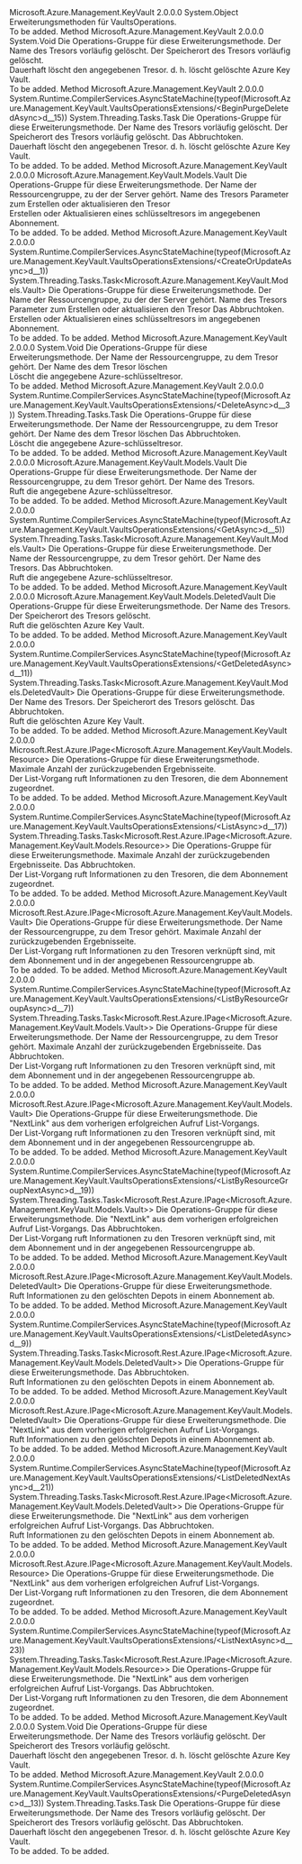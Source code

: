 <Type Name="VaultsOperationsExtensions" FullName="Microsoft.Azure.Management.KeyVault.VaultsOperationsExtensions">
  <TypeSignature Language="C#" Value="public static class VaultsOperationsExtensions" />
  <TypeSignature Language="ILAsm" Value=".class public auto ansi abstract sealed beforefieldinit VaultsOperationsExtensions extends System.Object" />
  <TypeSignature Language="DocId" Value="T:Microsoft.Azure.Management.KeyVault.VaultsOperationsExtensions" />
  <TypeSignature Language="VB.NET" Value="Public Module VaultsOperationsExtensions" />
  <TypeSignature Language="F#" Value="type VaultsOperationsExtensions = class" />
  <AssemblyInfo>
    <AssemblyName>Microsoft.Azure.Management.KeyVault</AssemblyName>
    <AssemblyVersion>2.0.0.0</AssemblyVersion>
  </AssemblyInfo>
  <Base>
    <BaseTypeName>System.Object</BaseTypeName>
  </Base>
  <Interfaces />
  <Docs>
    <summary>
            Erweiterungsmethoden für VaultsOperations.
            </summary>
    <remarks>To be added.</remarks>
  </Docs>
  <Members>
    <Member MemberName="BeginPurgeDeleted">
      <MemberSignature Language="C#" Value="public static void BeginPurgeDeleted (this Microsoft.Azure.Management.KeyVault.IVaultsOperations operations, string vaultName, string location);" />
      <MemberSignature Language="ILAsm" Value=".method public static hidebysig void BeginPurgeDeleted(class Microsoft.Azure.Management.KeyVault.IVaultsOperations operations, string vaultName, string location) cil managed" />
      <MemberSignature Language="DocId" Value="M:Microsoft.Azure.Management.KeyVault.VaultsOperationsExtensions.BeginPurgeDeleted(Microsoft.Azure.Management.KeyVault.IVaultsOperations,System.String,System.String)" />
      <MemberSignature Language="VB.NET" Value="&lt;Extension()&gt;&#xA;Public Sub BeginPurgeDeleted (operations As IVaultsOperations, vaultName As String, location As String)" />
      <MemberSignature Language="F#" Value="static member BeginPurgeDeleted : Microsoft.Azure.Management.KeyVault.IVaultsOperations * string * string -&gt; unit" Usage="Microsoft.Azure.Management.KeyVault.VaultsOperationsExtensions.BeginPurgeDeleted (operations, vaultName, location)" />
      <MemberType>Method</MemberType>
      <AssemblyInfo>
        <AssemblyName>Microsoft.Azure.Management.KeyVault</AssemblyName>
        <AssemblyVersion>2.0.0.0</AssemblyVersion>
      </AssemblyInfo>
      <ReturnValue>
        <ReturnType>System.Void</ReturnType>
      </ReturnValue>
      <Parameters>
        <Parameter Name="operations" Type="Microsoft.Azure.Management.KeyVault.IVaultsOperations" RefType="this" />
        <Parameter Name="vaultName" Type="System.String" />
        <Parameter Name="location" Type="System.String" />
      </Parameters>
      <Docs>
        <param name="operations">
            Die Operations-Gruppe für diese Erweiterungsmethode.
            </param>
        <param name="vaultName">
            Der Name des Tresors vorläufig gelöscht.
            </param>
        <param name="location">
            Der Speicherort des Tresors vorläufig gelöscht.
            </param>
        <summary>
            Dauerhaft löscht den angegebenen Tresor. d. h. löscht gelöschte Azure Key Vault.
            </summary>
        <remarks>To be added.</remarks>
      </Docs>
    </Member>
    <Member MemberName="BeginPurgeDeletedAsync">
      <MemberSignature Language="C#" Value="public static System.Threading.Tasks.Task BeginPurgeDeletedAsync (this Microsoft.Azure.Management.KeyVault.IVaultsOperations operations, string vaultName, string location, System.Threading.CancellationToken cancellationToken = null);" />
      <MemberSignature Language="ILAsm" Value=".method public static hidebysig class System.Threading.Tasks.Task BeginPurgeDeletedAsync(class Microsoft.Azure.Management.KeyVault.IVaultsOperations operations, string vaultName, string location, valuetype System.Threading.CancellationToken cancellationToken) cil managed" />
      <MemberSignature Language="DocId" Value="M:Microsoft.Azure.Management.KeyVault.VaultsOperationsExtensions.BeginPurgeDeletedAsync(Microsoft.Azure.Management.KeyVault.IVaultsOperations,System.String,System.String,System.Threading.CancellationToken)" />
      <MemberSignature Language="F#" Value="static member BeginPurgeDeletedAsync : Microsoft.Azure.Management.KeyVault.IVaultsOperations * string * string * System.Threading.CancellationToken -&gt; System.Threading.Tasks.Task" Usage="Microsoft.Azure.Management.KeyVault.VaultsOperationsExtensions.BeginPurgeDeletedAsync (operations, vaultName, location, cancellationToken)" />
      <MemberType>Method</MemberType>
      <AssemblyInfo>
        <AssemblyName>Microsoft.Azure.Management.KeyVault</AssemblyName>
        <AssemblyVersion>2.0.0.0</AssemblyVersion>
      </AssemblyInfo>
      <Attributes>
        <Attribute>
          <AttributeName>System.Runtime.CompilerServices.AsyncStateMachine(typeof(Microsoft.Azure.Management.KeyVault.VaultsOperationsExtensions/&lt;BeginPurgeDeletedAsync&gt;d__15))</AttributeName>
        </Attribute>
      </Attributes>
      <ReturnValue>
        <ReturnType>System.Threading.Tasks.Task</ReturnType>
      </ReturnValue>
      <Parameters>
        <Parameter Name="operations" Type="Microsoft.Azure.Management.KeyVault.IVaultsOperations" RefType="this" />
        <Parameter Name="vaultName" Type="System.String" />
        <Parameter Name="location" Type="System.String" />
        <Parameter Name="cancellationToken" Type="System.Threading.CancellationToken" />
      </Parameters>
      <Docs>
        <param name="operations">
            Die Operations-Gruppe für diese Erweiterungsmethode.
            </param>
        <param name="vaultName">
            Der Name des Tresors vorläufig gelöscht.
            </param>
        <param name="location">
            Der Speicherort des Tresors vorläufig gelöscht.
            </param>
        <param name="cancellationToken">
            Das Abbruchtoken.
            </param>
        <summary>
            Dauerhaft löscht den angegebenen Tresor. d. h. löscht gelöschte Azure Key Vault.
            </summary>
        <returns>To be added.</returns>
        <remarks>To be added.</remarks>
      </Docs>
    </Member>
    <Member MemberName="CreateOrUpdate">
      <MemberSignature Language="C#" Value="public static Microsoft.Azure.Management.KeyVault.Models.Vault CreateOrUpdate (this Microsoft.Azure.Management.KeyVault.IVaultsOperations operations, string resourceGroupName, string vaultName, Microsoft.Azure.Management.KeyVault.Models.VaultCreateOrUpdateParameters parameters);" />
      <MemberSignature Language="ILAsm" Value=".method public static hidebysig class Microsoft.Azure.Management.KeyVault.Models.Vault CreateOrUpdate(class Microsoft.Azure.Management.KeyVault.IVaultsOperations operations, string resourceGroupName, string vaultName, class Microsoft.Azure.Management.KeyVault.Models.VaultCreateOrUpdateParameters parameters) cil managed" />
      <MemberSignature Language="DocId" Value="M:Microsoft.Azure.Management.KeyVault.VaultsOperationsExtensions.CreateOrUpdate(Microsoft.Azure.Management.KeyVault.IVaultsOperations,System.String,System.String,Microsoft.Azure.Management.KeyVault.Models.VaultCreateOrUpdateParameters)" />
      <MemberSignature Language="VB.NET" Value="&lt;Extension()&gt;&#xA;Public Function CreateOrUpdate (operations As IVaultsOperations, resourceGroupName As String, vaultName As String, parameters As VaultCreateOrUpdateParameters) As Vault" />
      <MemberSignature Language="F#" Value="static member CreateOrUpdate : Microsoft.Azure.Management.KeyVault.IVaultsOperations * string * string * Microsoft.Azure.Management.KeyVault.Models.VaultCreateOrUpdateParameters -&gt; Microsoft.Azure.Management.KeyVault.Models.Vault" Usage="Microsoft.Azure.Management.KeyVault.VaultsOperationsExtensions.CreateOrUpdate (operations, resourceGroupName, vaultName, parameters)" />
      <MemberType>Method</MemberType>
      <AssemblyInfo>
        <AssemblyName>Microsoft.Azure.Management.KeyVault</AssemblyName>
        <AssemblyVersion>2.0.0.0</AssemblyVersion>
      </AssemblyInfo>
      <ReturnValue>
        <ReturnType>Microsoft.Azure.Management.KeyVault.Models.Vault</ReturnType>
      </ReturnValue>
      <Parameters>
        <Parameter Name="operations" Type="Microsoft.Azure.Management.KeyVault.IVaultsOperations" RefType="this" />
        <Parameter Name="resourceGroupName" Type="System.String" />
        <Parameter Name="vaultName" Type="System.String" />
        <Parameter Name="parameters" Type="Microsoft.Azure.Management.KeyVault.Models.VaultCreateOrUpdateParameters" />
      </Parameters>
      <Docs>
        <param name="operations">
            Die Operations-Gruppe für diese Erweiterungsmethode.
            </param>
        <param name="resourceGroupName">
            Der Name der Ressourcengruppe, zu der der Server gehört.
            </param>
        <param name="vaultName">
            Name des Tresors
            </param>
        <param name="parameters">
            Parameter zum Erstellen oder aktualisieren den Tresor
            </param>
        <summary>
            Erstellen oder Aktualisieren eines schlüsseltresors im angegebenen Abonnement.
            </summary>
        <returns>To be added.</returns>
        <remarks>To be added.</remarks>
      </Docs>
    </Member>
    <Member MemberName="CreateOrUpdateAsync">
      <MemberSignature Language="C#" Value="public static System.Threading.Tasks.Task&lt;Microsoft.Azure.Management.KeyVault.Models.Vault&gt; CreateOrUpdateAsync (this Microsoft.Azure.Management.KeyVault.IVaultsOperations operations, string resourceGroupName, string vaultName, Microsoft.Azure.Management.KeyVault.Models.VaultCreateOrUpdateParameters parameters, System.Threading.CancellationToken cancellationToken = null);" />
      <MemberSignature Language="ILAsm" Value=".method public static hidebysig class System.Threading.Tasks.Task`1&lt;class Microsoft.Azure.Management.KeyVault.Models.Vault&gt; CreateOrUpdateAsync(class Microsoft.Azure.Management.KeyVault.IVaultsOperations operations, string resourceGroupName, string vaultName, class Microsoft.Azure.Management.KeyVault.Models.VaultCreateOrUpdateParameters parameters, valuetype System.Threading.CancellationToken cancellationToken) cil managed" />
      <MemberSignature Language="DocId" Value="M:Microsoft.Azure.Management.KeyVault.VaultsOperationsExtensions.CreateOrUpdateAsync(Microsoft.Azure.Management.KeyVault.IVaultsOperations,System.String,System.String,Microsoft.Azure.Management.KeyVault.Models.VaultCreateOrUpdateParameters,System.Threading.CancellationToken)" />
      <MemberSignature Language="F#" Value="static member CreateOrUpdateAsync : Microsoft.Azure.Management.KeyVault.IVaultsOperations * string * string * Microsoft.Azure.Management.KeyVault.Models.VaultCreateOrUpdateParameters * System.Threading.CancellationToken -&gt; System.Threading.Tasks.Task&lt;Microsoft.Azure.Management.KeyVault.Models.Vault&gt;" Usage="Microsoft.Azure.Management.KeyVault.VaultsOperationsExtensions.CreateOrUpdateAsync (operations, resourceGroupName, vaultName, parameters, cancellationToken)" />
      <MemberType>Method</MemberType>
      <AssemblyInfo>
        <AssemblyName>Microsoft.Azure.Management.KeyVault</AssemblyName>
        <AssemblyVersion>2.0.0.0</AssemblyVersion>
      </AssemblyInfo>
      <Attributes>
        <Attribute>
          <AttributeName>System.Runtime.CompilerServices.AsyncStateMachine(typeof(Microsoft.Azure.Management.KeyVault.VaultsOperationsExtensions/&lt;CreateOrUpdateAsync&gt;d__1))</AttributeName>
        </Attribute>
      </Attributes>
      <ReturnValue>
        <ReturnType>System.Threading.Tasks.Task&lt;Microsoft.Azure.Management.KeyVault.Models.Vault&gt;</ReturnType>
      </ReturnValue>
      <Parameters>
        <Parameter Name="operations" Type="Microsoft.Azure.Management.KeyVault.IVaultsOperations" RefType="this" />
        <Parameter Name="resourceGroupName" Type="System.String" />
        <Parameter Name="vaultName" Type="System.String" />
        <Parameter Name="parameters" Type="Microsoft.Azure.Management.KeyVault.Models.VaultCreateOrUpdateParameters" />
        <Parameter Name="cancellationToken" Type="System.Threading.CancellationToken" />
      </Parameters>
      <Docs>
        <param name="operations">
            Die Operations-Gruppe für diese Erweiterungsmethode.
            </param>
        <param name="resourceGroupName">
            Der Name der Ressourcengruppe, zu der der Server gehört.
            </param>
        <param name="vaultName">
            Name des Tresors
            </param>
        <param name="parameters">
            Parameter zum Erstellen oder aktualisieren den Tresor
            </param>
        <param name="cancellationToken">
            Das Abbruchtoken.
            </param>
        <summary>
            Erstellen oder Aktualisieren eines schlüsseltresors im angegebenen Abonnement.
            </summary>
        <returns>To be added.</returns>
        <remarks>To be added.</remarks>
      </Docs>
    </Member>
    <Member MemberName="Delete">
      <MemberSignature Language="C#" Value="public static void Delete (this Microsoft.Azure.Management.KeyVault.IVaultsOperations operations, string resourceGroupName, string vaultName);" />
      <MemberSignature Language="ILAsm" Value=".method public static hidebysig void Delete(class Microsoft.Azure.Management.KeyVault.IVaultsOperations operations, string resourceGroupName, string vaultName) cil managed" />
      <MemberSignature Language="DocId" Value="M:Microsoft.Azure.Management.KeyVault.VaultsOperationsExtensions.Delete(Microsoft.Azure.Management.KeyVault.IVaultsOperations,System.String,System.String)" />
      <MemberSignature Language="VB.NET" Value="&lt;Extension()&gt;&#xA;Public Sub Delete (operations As IVaultsOperations, resourceGroupName As String, vaultName As String)" />
      <MemberSignature Language="F#" Value="static member Delete : Microsoft.Azure.Management.KeyVault.IVaultsOperations * string * string -&gt; unit" Usage="Microsoft.Azure.Management.KeyVault.VaultsOperationsExtensions.Delete (operations, resourceGroupName, vaultName)" />
      <MemberType>Method</MemberType>
      <AssemblyInfo>
        <AssemblyName>Microsoft.Azure.Management.KeyVault</AssemblyName>
        <AssemblyVersion>2.0.0.0</AssemblyVersion>
      </AssemblyInfo>
      <ReturnValue>
        <ReturnType>System.Void</ReturnType>
      </ReturnValue>
      <Parameters>
        <Parameter Name="operations" Type="Microsoft.Azure.Management.KeyVault.IVaultsOperations" RefType="this" />
        <Parameter Name="resourceGroupName" Type="System.String" />
        <Parameter Name="vaultName" Type="System.String" />
      </Parameters>
      <Docs>
        <param name="operations">
            Die Operations-Gruppe für diese Erweiterungsmethode.
            </param>
        <param name="resourceGroupName">
            Der Name der Ressourcengruppe, zu dem Tresor gehört.
            </param>
        <param name="vaultName">
            Der Name des dem Tresor löschen
            </param>
        <summary>
            Löscht die angegebene Azure-schlüsseltresor.
            </summary>
        <remarks>To be added.</remarks>
      </Docs>
    </Member>
    <Member MemberName="DeleteAsync">
      <MemberSignature Language="C#" Value="public static System.Threading.Tasks.Task DeleteAsync (this Microsoft.Azure.Management.KeyVault.IVaultsOperations operations, string resourceGroupName, string vaultName, System.Threading.CancellationToken cancellationToken = null);" />
      <MemberSignature Language="ILAsm" Value=".method public static hidebysig class System.Threading.Tasks.Task DeleteAsync(class Microsoft.Azure.Management.KeyVault.IVaultsOperations operations, string resourceGroupName, string vaultName, valuetype System.Threading.CancellationToken cancellationToken) cil managed" />
      <MemberSignature Language="DocId" Value="M:Microsoft.Azure.Management.KeyVault.VaultsOperationsExtensions.DeleteAsync(Microsoft.Azure.Management.KeyVault.IVaultsOperations,System.String,System.String,System.Threading.CancellationToken)" />
      <MemberSignature Language="F#" Value="static member DeleteAsync : Microsoft.Azure.Management.KeyVault.IVaultsOperations * string * string * System.Threading.CancellationToken -&gt; System.Threading.Tasks.Task" Usage="Microsoft.Azure.Management.KeyVault.VaultsOperationsExtensions.DeleteAsync (operations, resourceGroupName, vaultName, cancellationToken)" />
      <MemberType>Method</MemberType>
      <AssemblyInfo>
        <AssemblyName>Microsoft.Azure.Management.KeyVault</AssemblyName>
        <AssemblyVersion>2.0.0.0</AssemblyVersion>
      </AssemblyInfo>
      <Attributes>
        <Attribute>
          <AttributeName>System.Runtime.CompilerServices.AsyncStateMachine(typeof(Microsoft.Azure.Management.KeyVault.VaultsOperationsExtensions/&lt;DeleteAsync&gt;d__3))</AttributeName>
        </Attribute>
      </Attributes>
      <ReturnValue>
        <ReturnType>System.Threading.Tasks.Task</ReturnType>
      </ReturnValue>
      <Parameters>
        <Parameter Name="operations" Type="Microsoft.Azure.Management.KeyVault.IVaultsOperations" RefType="this" />
        <Parameter Name="resourceGroupName" Type="System.String" />
        <Parameter Name="vaultName" Type="System.String" />
        <Parameter Name="cancellationToken" Type="System.Threading.CancellationToken" />
      </Parameters>
      <Docs>
        <param name="operations">
            Die Operations-Gruppe für diese Erweiterungsmethode.
            </param>
        <param name="resourceGroupName">
            Der Name der Ressourcengruppe, zu dem Tresor gehört.
            </param>
        <param name="vaultName">
            Der Name des dem Tresor löschen
            </param>
        <param name="cancellationToken">
            Das Abbruchtoken.
            </param>
        <summary>
            Löscht die angegebene Azure-schlüsseltresor.
            </summary>
        <returns>To be added.</returns>
        <remarks>To be added.</remarks>
      </Docs>
    </Member>
    <Member MemberName="Get">
      <MemberSignature Language="C#" Value="public static Microsoft.Azure.Management.KeyVault.Models.Vault Get (this Microsoft.Azure.Management.KeyVault.IVaultsOperations operations, string resourceGroupName, string vaultName);" />
      <MemberSignature Language="ILAsm" Value=".method public static hidebysig class Microsoft.Azure.Management.KeyVault.Models.Vault Get(class Microsoft.Azure.Management.KeyVault.IVaultsOperations operations, string resourceGroupName, string vaultName) cil managed" />
      <MemberSignature Language="DocId" Value="M:Microsoft.Azure.Management.KeyVault.VaultsOperationsExtensions.Get(Microsoft.Azure.Management.KeyVault.IVaultsOperations,System.String,System.String)" />
      <MemberSignature Language="VB.NET" Value="&lt;Extension()&gt;&#xA;Public Function Get (operations As IVaultsOperations, resourceGroupName As String, vaultName As String) As Vault" />
      <MemberSignature Language="F#" Value="static member Get : Microsoft.Azure.Management.KeyVault.IVaultsOperations * string * string -&gt; Microsoft.Azure.Management.KeyVault.Models.Vault" Usage="Microsoft.Azure.Management.KeyVault.VaultsOperationsExtensions.Get (operations, resourceGroupName, vaultName)" />
      <MemberType>Method</MemberType>
      <AssemblyInfo>
        <AssemblyName>Microsoft.Azure.Management.KeyVault</AssemblyName>
        <AssemblyVersion>2.0.0.0</AssemblyVersion>
      </AssemblyInfo>
      <ReturnValue>
        <ReturnType>Microsoft.Azure.Management.KeyVault.Models.Vault</ReturnType>
      </ReturnValue>
      <Parameters>
        <Parameter Name="operations" Type="Microsoft.Azure.Management.KeyVault.IVaultsOperations" RefType="this" />
        <Parameter Name="resourceGroupName" Type="System.String" />
        <Parameter Name="vaultName" Type="System.String" />
      </Parameters>
      <Docs>
        <param name="operations">
            Die Operations-Gruppe für diese Erweiterungsmethode.
            </param>
        <param name="resourceGroupName">
            Der Name der Ressourcengruppe, zu dem Tresor gehört.
            </param>
        <param name="vaultName">
            Der Name des Tresors.
            </param>
        <summary>
            Ruft die angegebene Azure-schlüsseltresor.
            </summary>
        <returns>To be added.</returns>
        <remarks>To be added.</remarks>
      </Docs>
    </Member>
    <Member MemberName="GetAsync">
      <MemberSignature Language="C#" Value="public static System.Threading.Tasks.Task&lt;Microsoft.Azure.Management.KeyVault.Models.Vault&gt; GetAsync (this Microsoft.Azure.Management.KeyVault.IVaultsOperations operations, string resourceGroupName, string vaultName, System.Threading.CancellationToken cancellationToken = null);" />
      <MemberSignature Language="ILAsm" Value=".method public static hidebysig class System.Threading.Tasks.Task`1&lt;class Microsoft.Azure.Management.KeyVault.Models.Vault&gt; GetAsync(class Microsoft.Azure.Management.KeyVault.IVaultsOperations operations, string resourceGroupName, string vaultName, valuetype System.Threading.CancellationToken cancellationToken) cil managed" />
      <MemberSignature Language="DocId" Value="M:Microsoft.Azure.Management.KeyVault.VaultsOperationsExtensions.GetAsync(Microsoft.Azure.Management.KeyVault.IVaultsOperations,System.String,System.String,System.Threading.CancellationToken)" />
      <MemberSignature Language="F#" Value="static member GetAsync : Microsoft.Azure.Management.KeyVault.IVaultsOperations * string * string * System.Threading.CancellationToken -&gt; System.Threading.Tasks.Task&lt;Microsoft.Azure.Management.KeyVault.Models.Vault&gt;" Usage="Microsoft.Azure.Management.KeyVault.VaultsOperationsExtensions.GetAsync (operations, resourceGroupName, vaultName, cancellationToken)" />
      <MemberType>Method</MemberType>
      <AssemblyInfo>
        <AssemblyName>Microsoft.Azure.Management.KeyVault</AssemblyName>
        <AssemblyVersion>2.0.0.0</AssemblyVersion>
      </AssemblyInfo>
      <Attributes>
        <Attribute>
          <AttributeName>System.Runtime.CompilerServices.AsyncStateMachine(typeof(Microsoft.Azure.Management.KeyVault.VaultsOperationsExtensions/&lt;GetAsync&gt;d__5))</AttributeName>
        </Attribute>
      </Attributes>
      <ReturnValue>
        <ReturnType>System.Threading.Tasks.Task&lt;Microsoft.Azure.Management.KeyVault.Models.Vault&gt;</ReturnType>
      </ReturnValue>
      <Parameters>
        <Parameter Name="operations" Type="Microsoft.Azure.Management.KeyVault.IVaultsOperations" RefType="this" />
        <Parameter Name="resourceGroupName" Type="System.String" />
        <Parameter Name="vaultName" Type="System.String" />
        <Parameter Name="cancellationToken" Type="System.Threading.CancellationToken" />
      </Parameters>
      <Docs>
        <param name="operations">
            Die Operations-Gruppe für diese Erweiterungsmethode.
            </param>
        <param name="resourceGroupName">
            Der Name der Ressourcengruppe, zu dem Tresor gehört.
            </param>
        <param name="vaultName">
            Der Name des Tresors.
            </param>
        <param name="cancellationToken">
            Das Abbruchtoken.
            </param>
        <summary>
            Ruft die angegebene Azure-schlüsseltresor.
            </summary>
        <returns>To be added.</returns>
        <remarks>To be added.</remarks>
      </Docs>
    </Member>
    <Member MemberName="GetDeleted">
      <MemberSignature Language="C#" Value="public static Microsoft.Azure.Management.KeyVault.Models.DeletedVault GetDeleted (this Microsoft.Azure.Management.KeyVault.IVaultsOperations operations, string vaultName, string location);" />
      <MemberSignature Language="ILAsm" Value=".method public static hidebysig class Microsoft.Azure.Management.KeyVault.Models.DeletedVault GetDeleted(class Microsoft.Azure.Management.KeyVault.IVaultsOperations operations, string vaultName, string location) cil managed" />
      <MemberSignature Language="DocId" Value="M:Microsoft.Azure.Management.KeyVault.VaultsOperationsExtensions.GetDeleted(Microsoft.Azure.Management.KeyVault.IVaultsOperations,System.String,System.String)" />
      <MemberSignature Language="VB.NET" Value="&lt;Extension()&gt;&#xA;Public Function GetDeleted (operations As IVaultsOperations, vaultName As String, location As String) As DeletedVault" />
      <MemberSignature Language="F#" Value="static member GetDeleted : Microsoft.Azure.Management.KeyVault.IVaultsOperations * string * string -&gt; Microsoft.Azure.Management.KeyVault.Models.DeletedVault" Usage="Microsoft.Azure.Management.KeyVault.VaultsOperationsExtensions.GetDeleted (operations, vaultName, location)" />
      <MemberType>Method</MemberType>
      <AssemblyInfo>
        <AssemblyName>Microsoft.Azure.Management.KeyVault</AssemblyName>
        <AssemblyVersion>2.0.0.0</AssemblyVersion>
      </AssemblyInfo>
      <ReturnValue>
        <ReturnType>Microsoft.Azure.Management.KeyVault.Models.DeletedVault</ReturnType>
      </ReturnValue>
      <Parameters>
        <Parameter Name="operations" Type="Microsoft.Azure.Management.KeyVault.IVaultsOperations" RefType="this" />
        <Parameter Name="vaultName" Type="System.String" />
        <Parameter Name="location" Type="System.String" />
      </Parameters>
      <Docs>
        <param name="operations">
            Die Operations-Gruppe für diese Erweiterungsmethode.
            </param>
        <param name="vaultName">
            Der Name des Tresors.
            </param>
        <param name="location">
            Der Speicherort des Tresors gelöscht.
            </param>
        <summary>
            Ruft die gelöschten Azure Key Vault.
            </summary>
        <returns>To be added.</returns>
        <remarks>To be added.</remarks>
      </Docs>
    </Member>
    <Member MemberName="GetDeletedAsync">
      <MemberSignature Language="C#" Value="public static System.Threading.Tasks.Task&lt;Microsoft.Azure.Management.KeyVault.Models.DeletedVault&gt; GetDeletedAsync (this Microsoft.Azure.Management.KeyVault.IVaultsOperations operations, string vaultName, string location, System.Threading.CancellationToken cancellationToken = null);" />
      <MemberSignature Language="ILAsm" Value=".method public static hidebysig class System.Threading.Tasks.Task`1&lt;class Microsoft.Azure.Management.KeyVault.Models.DeletedVault&gt; GetDeletedAsync(class Microsoft.Azure.Management.KeyVault.IVaultsOperations operations, string vaultName, string location, valuetype System.Threading.CancellationToken cancellationToken) cil managed" />
      <MemberSignature Language="DocId" Value="M:Microsoft.Azure.Management.KeyVault.VaultsOperationsExtensions.GetDeletedAsync(Microsoft.Azure.Management.KeyVault.IVaultsOperations,System.String,System.String,System.Threading.CancellationToken)" />
      <MemberSignature Language="F#" Value="static member GetDeletedAsync : Microsoft.Azure.Management.KeyVault.IVaultsOperations * string * string * System.Threading.CancellationToken -&gt; System.Threading.Tasks.Task&lt;Microsoft.Azure.Management.KeyVault.Models.DeletedVault&gt;" Usage="Microsoft.Azure.Management.KeyVault.VaultsOperationsExtensions.GetDeletedAsync (operations, vaultName, location, cancellationToken)" />
      <MemberType>Method</MemberType>
      <AssemblyInfo>
        <AssemblyName>Microsoft.Azure.Management.KeyVault</AssemblyName>
        <AssemblyVersion>2.0.0.0</AssemblyVersion>
      </AssemblyInfo>
      <Attributes>
        <Attribute>
          <AttributeName>System.Runtime.CompilerServices.AsyncStateMachine(typeof(Microsoft.Azure.Management.KeyVault.VaultsOperationsExtensions/&lt;GetDeletedAsync&gt;d__11))</AttributeName>
        </Attribute>
      </Attributes>
      <ReturnValue>
        <ReturnType>System.Threading.Tasks.Task&lt;Microsoft.Azure.Management.KeyVault.Models.DeletedVault&gt;</ReturnType>
      </ReturnValue>
      <Parameters>
        <Parameter Name="operations" Type="Microsoft.Azure.Management.KeyVault.IVaultsOperations" RefType="this" />
        <Parameter Name="vaultName" Type="System.String" />
        <Parameter Name="location" Type="System.String" />
        <Parameter Name="cancellationToken" Type="System.Threading.CancellationToken" />
      </Parameters>
      <Docs>
        <param name="operations">
            Die Operations-Gruppe für diese Erweiterungsmethode.
            </param>
        <param name="vaultName">
            Der Name des Tresors.
            </param>
        <param name="location">
            Der Speicherort des Tresors gelöscht.
            </param>
        <param name="cancellationToken">
            Das Abbruchtoken.
            </param>
        <summary>
            Ruft die gelöschten Azure Key Vault.
            </summary>
        <returns>To be added.</returns>
        <remarks>To be added.</remarks>
      </Docs>
    </Member>
    <Member MemberName="List">
      <MemberSignature Language="C#" Value="public static Microsoft.Rest.Azure.IPage&lt;Microsoft.Azure.Management.KeyVault.Models.Resource&gt; List (this Microsoft.Azure.Management.KeyVault.IVaultsOperations operations, Nullable&lt;int&gt; top = null);" />
      <MemberSignature Language="ILAsm" Value=".method public static hidebysig class Microsoft.Rest.Azure.IPage`1&lt;class Microsoft.Azure.Management.KeyVault.Models.Resource&gt; List(class Microsoft.Azure.Management.KeyVault.IVaultsOperations operations, valuetype System.Nullable`1&lt;int32&gt; top) cil managed" />
      <MemberSignature Language="DocId" Value="M:Microsoft.Azure.Management.KeyVault.VaultsOperationsExtensions.List(Microsoft.Azure.Management.KeyVault.IVaultsOperations,System.Nullable{System.Int32})" />
      <MemberSignature Language="VB.NET" Value="&lt;Extension()&gt;&#xA;Public Function List (operations As IVaultsOperations, Optional top As Nullable(Of Integer) = null) As IPage(Of Resource)" />
      <MemberSignature Language="F#" Value="static member List : Microsoft.Azure.Management.KeyVault.IVaultsOperations * Nullable&lt;int&gt; -&gt; Microsoft.Rest.Azure.IPage&lt;Microsoft.Azure.Management.KeyVault.Models.Resource&gt;" Usage="Microsoft.Azure.Management.KeyVault.VaultsOperationsExtensions.List (operations, top)" />
      <MemberType>Method</MemberType>
      <AssemblyInfo>
        <AssemblyName>Microsoft.Azure.Management.KeyVault</AssemblyName>
        <AssemblyVersion>2.0.0.0</AssemblyVersion>
      </AssemblyInfo>
      <ReturnValue>
        <ReturnType>Microsoft.Rest.Azure.IPage&lt;Microsoft.Azure.Management.KeyVault.Models.Resource&gt;</ReturnType>
      </ReturnValue>
      <Parameters>
        <Parameter Name="operations" Type="Microsoft.Azure.Management.KeyVault.IVaultsOperations" RefType="this" />
        <Parameter Name="top" Type="System.Nullable&lt;System.Int32&gt;" />
      </Parameters>
      <Docs>
        <param name="operations">
            Die Operations-Gruppe für diese Erweiterungsmethode.
            </param>
        <param name="top">
            Maximale Anzahl der zurückzugebenden Ergebnisseite.
            </param>
        <summary>
            Der List-Vorgang ruft Informationen zu den Tresoren, die dem Abonnement zugeordnet.
            </summary>
        <returns>To be added.</returns>
        <remarks>To be added.</remarks>
      </Docs>
    </Member>
    <Member MemberName="ListAsync">
      <MemberSignature Language="C#" Value="public static System.Threading.Tasks.Task&lt;Microsoft.Rest.Azure.IPage&lt;Microsoft.Azure.Management.KeyVault.Models.Resource&gt;&gt; ListAsync (this Microsoft.Azure.Management.KeyVault.IVaultsOperations operations, Nullable&lt;int&gt; top = null, System.Threading.CancellationToken cancellationToken = null);" />
      <MemberSignature Language="ILAsm" Value=".method public static hidebysig class System.Threading.Tasks.Task`1&lt;class Microsoft.Rest.Azure.IPage`1&lt;class Microsoft.Azure.Management.KeyVault.Models.Resource&gt;&gt; ListAsync(class Microsoft.Azure.Management.KeyVault.IVaultsOperations operations, valuetype System.Nullable`1&lt;int32&gt; top, valuetype System.Threading.CancellationToken cancellationToken) cil managed" />
      <MemberSignature Language="DocId" Value="M:Microsoft.Azure.Management.KeyVault.VaultsOperationsExtensions.ListAsync(Microsoft.Azure.Management.KeyVault.IVaultsOperations,System.Nullable{System.Int32},System.Threading.CancellationToken)" />
      <MemberSignature Language="F#" Value="static member ListAsync : Microsoft.Azure.Management.KeyVault.IVaultsOperations * Nullable&lt;int&gt; * System.Threading.CancellationToken -&gt; System.Threading.Tasks.Task&lt;Microsoft.Rest.Azure.IPage&lt;Microsoft.Azure.Management.KeyVault.Models.Resource&gt;&gt;" Usage="Microsoft.Azure.Management.KeyVault.VaultsOperationsExtensions.ListAsync (operations, top, cancellationToken)" />
      <MemberType>Method</MemberType>
      <AssemblyInfo>
        <AssemblyName>Microsoft.Azure.Management.KeyVault</AssemblyName>
        <AssemblyVersion>2.0.0.0</AssemblyVersion>
      </AssemblyInfo>
      <Attributes>
        <Attribute>
          <AttributeName>System.Runtime.CompilerServices.AsyncStateMachine(typeof(Microsoft.Azure.Management.KeyVault.VaultsOperationsExtensions/&lt;ListAsync&gt;d__17))</AttributeName>
        </Attribute>
      </Attributes>
      <ReturnValue>
        <ReturnType>System.Threading.Tasks.Task&lt;Microsoft.Rest.Azure.IPage&lt;Microsoft.Azure.Management.KeyVault.Models.Resource&gt;&gt;</ReturnType>
      </ReturnValue>
      <Parameters>
        <Parameter Name="operations" Type="Microsoft.Azure.Management.KeyVault.IVaultsOperations" RefType="this" />
        <Parameter Name="top" Type="System.Nullable&lt;System.Int32&gt;" />
        <Parameter Name="cancellationToken" Type="System.Threading.CancellationToken" />
      </Parameters>
      <Docs>
        <param name="operations">
            Die Operations-Gruppe für diese Erweiterungsmethode.
            </param>
        <param name="top">
            Maximale Anzahl der zurückzugebenden Ergebnisseite.
            </param>
        <param name="cancellationToken">
            Das Abbruchtoken.
            </param>
        <summary>
            Der List-Vorgang ruft Informationen zu den Tresoren, die dem Abonnement zugeordnet.
            </summary>
        <returns>To be added.</returns>
        <remarks>To be added.</remarks>
      </Docs>
    </Member>
    <Member MemberName="ListByResourceGroup">
      <MemberSignature Language="C#" Value="public static Microsoft.Rest.Azure.IPage&lt;Microsoft.Azure.Management.KeyVault.Models.Vault&gt; ListByResourceGroup (this Microsoft.Azure.Management.KeyVault.IVaultsOperations operations, string resourceGroupName, Nullable&lt;int&gt; top = null);" />
      <MemberSignature Language="ILAsm" Value=".method public static hidebysig class Microsoft.Rest.Azure.IPage`1&lt;class Microsoft.Azure.Management.KeyVault.Models.Vault&gt; ListByResourceGroup(class Microsoft.Azure.Management.KeyVault.IVaultsOperations operations, string resourceGroupName, valuetype System.Nullable`1&lt;int32&gt; top) cil managed" />
      <MemberSignature Language="DocId" Value="M:Microsoft.Azure.Management.KeyVault.VaultsOperationsExtensions.ListByResourceGroup(Microsoft.Azure.Management.KeyVault.IVaultsOperations,System.String,System.Nullable{System.Int32})" />
      <MemberSignature Language="VB.NET" Value="&lt;Extension()&gt;&#xA;Public Function ListByResourceGroup (operations As IVaultsOperations, resourceGroupName As String, Optional top As Nullable(Of Integer) = null) As IPage(Of Vault)" />
      <MemberSignature Language="F#" Value="static member ListByResourceGroup : Microsoft.Azure.Management.KeyVault.IVaultsOperations * string * Nullable&lt;int&gt; -&gt; Microsoft.Rest.Azure.IPage&lt;Microsoft.Azure.Management.KeyVault.Models.Vault&gt;" Usage="Microsoft.Azure.Management.KeyVault.VaultsOperationsExtensions.ListByResourceGroup (operations, resourceGroupName, top)" />
      <MemberType>Method</MemberType>
      <AssemblyInfo>
        <AssemblyName>Microsoft.Azure.Management.KeyVault</AssemblyName>
        <AssemblyVersion>2.0.0.0</AssemblyVersion>
      </AssemblyInfo>
      <ReturnValue>
        <ReturnType>Microsoft.Rest.Azure.IPage&lt;Microsoft.Azure.Management.KeyVault.Models.Vault&gt;</ReturnType>
      </ReturnValue>
      <Parameters>
        <Parameter Name="operations" Type="Microsoft.Azure.Management.KeyVault.IVaultsOperations" RefType="this" />
        <Parameter Name="resourceGroupName" Type="System.String" />
        <Parameter Name="top" Type="System.Nullable&lt;System.Int32&gt;" />
      </Parameters>
      <Docs>
        <param name="operations">
            Die Operations-Gruppe für diese Erweiterungsmethode.
            </param>
        <param name="resourceGroupName">
            Der Name der Ressourcengruppe, zu dem Tresor gehört.
            </param>
        <param name="top">
            Maximale Anzahl der zurückzugebenden Ergebnisseite.
            </param>
        <summary>
            Der List-Vorgang ruft Informationen zu den Tresoren verknüpft sind, mit dem Abonnement und in der angegebenen Ressourcengruppe ab.
            </summary>
        <returns>To be added.</returns>
        <remarks>To be added.</remarks>
      </Docs>
    </Member>
    <Member MemberName="ListByResourceGroupAsync">
      <MemberSignature Language="C#" Value="public static System.Threading.Tasks.Task&lt;Microsoft.Rest.Azure.IPage&lt;Microsoft.Azure.Management.KeyVault.Models.Vault&gt;&gt; ListByResourceGroupAsync (this Microsoft.Azure.Management.KeyVault.IVaultsOperations operations, string resourceGroupName, Nullable&lt;int&gt; top = null, System.Threading.CancellationToken cancellationToken = null);" />
      <MemberSignature Language="ILAsm" Value=".method public static hidebysig class System.Threading.Tasks.Task`1&lt;class Microsoft.Rest.Azure.IPage`1&lt;class Microsoft.Azure.Management.KeyVault.Models.Vault&gt;&gt; ListByResourceGroupAsync(class Microsoft.Azure.Management.KeyVault.IVaultsOperations operations, string resourceGroupName, valuetype System.Nullable`1&lt;int32&gt; top, valuetype System.Threading.CancellationToken cancellationToken) cil managed" />
      <MemberSignature Language="DocId" Value="M:Microsoft.Azure.Management.KeyVault.VaultsOperationsExtensions.ListByResourceGroupAsync(Microsoft.Azure.Management.KeyVault.IVaultsOperations,System.String,System.Nullable{System.Int32},System.Threading.CancellationToken)" />
      <MemberSignature Language="F#" Value="static member ListByResourceGroupAsync : Microsoft.Azure.Management.KeyVault.IVaultsOperations * string * Nullable&lt;int&gt; * System.Threading.CancellationToken -&gt; System.Threading.Tasks.Task&lt;Microsoft.Rest.Azure.IPage&lt;Microsoft.Azure.Management.KeyVault.Models.Vault&gt;&gt;" Usage="Microsoft.Azure.Management.KeyVault.VaultsOperationsExtensions.ListByResourceGroupAsync (operations, resourceGroupName, top, cancellationToken)" />
      <MemberType>Method</MemberType>
      <AssemblyInfo>
        <AssemblyName>Microsoft.Azure.Management.KeyVault</AssemblyName>
        <AssemblyVersion>2.0.0.0</AssemblyVersion>
      </AssemblyInfo>
      <Attributes>
        <Attribute>
          <AttributeName>System.Runtime.CompilerServices.AsyncStateMachine(typeof(Microsoft.Azure.Management.KeyVault.VaultsOperationsExtensions/&lt;ListByResourceGroupAsync&gt;d__7))</AttributeName>
        </Attribute>
      </Attributes>
      <ReturnValue>
        <ReturnType>System.Threading.Tasks.Task&lt;Microsoft.Rest.Azure.IPage&lt;Microsoft.Azure.Management.KeyVault.Models.Vault&gt;&gt;</ReturnType>
      </ReturnValue>
      <Parameters>
        <Parameter Name="operations" Type="Microsoft.Azure.Management.KeyVault.IVaultsOperations" RefType="this" />
        <Parameter Name="resourceGroupName" Type="System.String" />
        <Parameter Name="top" Type="System.Nullable&lt;System.Int32&gt;" />
        <Parameter Name="cancellationToken" Type="System.Threading.CancellationToken" />
      </Parameters>
      <Docs>
        <param name="operations">
            Die Operations-Gruppe für diese Erweiterungsmethode.
            </param>
        <param name="resourceGroupName">
            Der Name der Ressourcengruppe, zu dem Tresor gehört.
            </param>
        <param name="top">
            Maximale Anzahl der zurückzugebenden Ergebnisseite.
            </param>
        <param name="cancellationToken">
            Das Abbruchtoken.
            </param>
        <summary>
            Der List-Vorgang ruft Informationen zu den Tresoren verknüpft sind, mit dem Abonnement und in der angegebenen Ressourcengruppe ab.
            </summary>
        <returns>To be added.</returns>
        <remarks>To be added.</remarks>
      </Docs>
    </Member>
    <Member MemberName="ListByResourceGroupNext">
      <MemberSignature Language="C#" Value="public static Microsoft.Rest.Azure.IPage&lt;Microsoft.Azure.Management.KeyVault.Models.Vault&gt; ListByResourceGroupNext (this Microsoft.Azure.Management.KeyVault.IVaultsOperations operations, string nextPageLink);" />
      <MemberSignature Language="ILAsm" Value=".method public static hidebysig class Microsoft.Rest.Azure.IPage`1&lt;class Microsoft.Azure.Management.KeyVault.Models.Vault&gt; ListByResourceGroupNext(class Microsoft.Azure.Management.KeyVault.IVaultsOperations operations, string nextPageLink) cil managed" />
      <MemberSignature Language="DocId" Value="M:Microsoft.Azure.Management.KeyVault.VaultsOperationsExtensions.ListByResourceGroupNext(Microsoft.Azure.Management.KeyVault.IVaultsOperations,System.String)" />
      <MemberSignature Language="VB.NET" Value="&lt;Extension()&gt;&#xA;Public Function ListByResourceGroupNext (operations As IVaultsOperations, nextPageLink As String) As IPage(Of Vault)" />
      <MemberSignature Language="F#" Value="static member ListByResourceGroupNext : Microsoft.Azure.Management.KeyVault.IVaultsOperations * string -&gt; Microsoft.Rest.Azure.IPage&lt;Microsoft.Azure.Management.KeyVault.Models.Vault&gt;" Usage="Microsoft.Azure.Management.KeyVault.VaultsOperationsExtensions.ListByResourceGroupNext (operations, nextPageLink)" />
      <MemberType>Method</MemberType>
      <AssemblyInfo>
        <AssemblyName>Microsoft.Azure.Management.KeyVault</AssemblyName>
        <AssemblyVersion>2.0.0.0</AssemblyVersion>
      </AssemblyInfo>
      <ReturnValue>
        <ReturnType>Microsoft.Rest.Azure.IPage&lt;Microsoft.Azure.Management.KeyVault.Models.Vault&gt;</ReturnType>
      </ReturnValue>
      <Parameters>
        <Parameter Name="operations" Type="Microsoft.Azure.Management.KeyVault.IVaultsOperations" RefType="this" />
        <Parameter Name="nextPageLink" Type="System.String" />
      </Parameters>
      <Docs>
        <param name="operations">
            Die Operations-Gruppe für diese Erweiterungsmethode.
            </param>
        <param name="nextPageLink">
            Die "NextLink" aus dem vorherigen erfolgreichen Aufruf List-Vorgangs.
            </param>
        <summary>
            Der List-Vorgang ruft Informationen zu den Tresoren verknüpft sind, mit dem Abonnement und in der angegebenen Ressourcengruppe ab.
            </summary>
        <returns>To be added.</returns>
        <remarks>To be added.</remarks>
      </Docs>
    </Member>
    <Member MemberName="ListByResourceGroupNextAsync">
      <MemberSignature Language="C#" Value="public static System.Threading.Tasks.Task&lt;Microsoft.Rest.Azure.IPage&lt;Microsoft.Azure.Management.KeyVault.Models.Vault&gt;&gt; ListByResourceGroupNextAsync (this Microsoft.Azure.Management.KeyVault.IVaultsOperations operations, string nextPageLink, System.Threading.CancellationToken cancellationToken = null);" />
      <MemberSignature Language="ILAsm" Value=".method public static hidebysig class System.Threading.Tasks.Task`1&lt;class Microsoft.Rest.Azure.IPage`1&lt;class Microsoft.Azure.Management.KeyVault.Models.Vault&gt;&gt; ListByResourceGroupNextAsync(class Microsoft.Azure.Management.KeyVault.IVaultsOperations operations, string nextPageLink, valuetype System.Threading.CancellationToken cancellationToken) cil managed" />
      <MemberSignature Language="DocId" Value="M:Microsoft.Azure.Management.KeyVault.VaultsOperationsExtensions.ListByResourceGroupNextAsync(Microsoft.Azure.Management.KeyVault.IVaultsOperations,System.String,System.Threading.CancellationToken)" />
      <MemberSignature Language="F#" Value="static member ListByResourceGroupNextAsync : Microsoft.Azure.Management.KeyVault.IVaultsOperations * string * System.Threading.CancellationToken -&gt; System.Threading.Tasks.Task&lt;Microsoft.Rest.Azure.IPage&lt;Microsoft.Azure.Management.KeyVault.Models.Vault&gt;&gt;" Usage="Microsoft.Azure.Management.KeyVault.VaultsOperationsExtensions.ListByResourceGroupNextAsync (operations, nextPageLink, cancellationToken)" />
      <MemberType>Method</MemberType>
      <AssemblyInfo>
        <AssemblyName>Microsoft.Azure.Management.KeyVault</AssemblyName>
        <AssemblyVersion>2.0.0.0</AssemblyVersion>
      </AssemblyInfo>
      <Attributes>
        <Attribute>
          <AttributeName>System.Runtime.CompilerServices.AsyncStateMachine(typeof(Microsoft.Azure.Management.KeyVault.VaultsOperationsExtensions/&lt;ListByResourceGroupNextAsync&gt;d__19))</AttributeName>
        </Attribute>
      </Attributes>
      <ReturnValue>
        <ReturnType>System.Threading.Tasks.Task&lt;Microsoft.Rest.Azure.IPage&lt;Microsoft.Azure.Management.KeyVault.Models.Vault&gt;&gt;</ReturnType>
      </ReturnValue>
      <Parameters>
        <Parameter Name="operations" Type="Microsoft.Azure.Management.KeyVault.IVaultsOperations" RefType="this" />
        <Parameter Name="nextPageLink" Type="System.String" />
        <Parameter Name="cancellationToken" Type="System.Threading.CancellationToken" />
      </Parameters>
      <Docs>
        <param name="operations">
            Die Operations-Gruppe für diese Erweiterungsmethode.
            </param>
        <param name="nextPageLink">
            Die "NextLink" aus dem vorherigen erfolgreichen Aufruf List-Vorgangs.
            </param>
        <param name="cancellationToken">
            Das Abbruchtoken.
            </param>
        <summary>
            Der List-Vorgang ruft Informationen zu den Tresoren verknüpft sind, mit dem Abonnement und in der angegebenen Ressourcengruppe ab.
            </summary>
        <returns>To be added.</returns>
        <remarks>To be added.</remarks>
      </Docs>
    </Member>
    <Member MemberName="ListDeleted">
      <MemberSignature Language="C#" Value="public static Microsoft.Rest.Azure.IPage&lt;Microsoft.Azure.Management.KeyVault.Models.DeletedVault&gt; ListDeleted (this Microsoft.Azure.Management.KeyVault.IVaultsOperations operations);" />
      <MemberSignature Language="ILAsm" Value=".method public static hidebysig class Microsoft.Rest.Azure.IPage`1&lt;class Microsoft.Azure.Management.KeyVault.Models.DeletedVault&gt; ListDeleted(class Microsoft.Azure.Management.KeyVault.IVaultsOperations operations) cil managed" />
      <MemberSignature Language="DocId" Value="M:Microsoft.Azure.Management.KeyVault.VaultsOperationsExtensions.ListDeleted(Microsoft.Azure.Management.KeyVault.IVaultsOperations)" />
      <MemberSignature Language="VB.NET" Value="&lt;Extension()&gt;&#xA;Public Function ListDeleted (operations As IVaultsOperations) As IPage(Of DeletedVault)" />
      <MemberSignature Language="F#" Value="static member ListDeleted : Microsoft.Azure.Management.KeyVault.IVaultsOperations -&gt; Microsoft.Rest.Azure.IPage&lt;Microsoft.Azure.Management.KeyVault.Models.DeletedVault&gt;" Usage="Microsoft.Azure.Management.KeyVault.VaultsOperationsExtensions.ListDeleted operations" />
      <MemberType>Method</MemberType>
      <AssemblyInfo>
        <AssemblyName>Microsoft.Azure.Management.KeyVault</AssemblyName>
        <AssemblyVersion>2.0.0.0</AssemblyVersion>
      </AssemblyInfo>
      <ReturnValue>
        <ReturnType>Microsoft.Rest.Azure.IPage&lt;Microsoft.Azure.Management.KeyVault.Models.DeletedVault&gt;</ReturnType>
      </ReturnValue>
      <Parameters>
        <Parameter Name="operations" Type="Microsoft.Azure.Management.KeyVault.IVaultsOperations" RefType="this" />
      </Parameters>
      <Docs>
        <param name="operations">
            Die Operations-Gruppe für diese Erweiterungsmethode.
            </param>
        <summary>
            Ruft Informationen zu den gelöschten Depots in einem Abonnement ab.
            </summary>
        <returns>To be added.</returns>
        <remarks>To be added.</remarks>
      </Docs>
    </Member>
    <Member MemberName="ListDeletedAsync">
      <MemberSignature Language="C#" Value="public static System.Threading.Tasks.Task&lt;Microsoft.Rest.Azure.IPage&lt;Microsoft.Azure.Management.KeyVault.Models.DeletedVault&gt;&gt; ListDeletedAsync (this Microsoft.Azure.Management.KeyVault.IVaultsOperations operations, System.Threading.CancellationToken cancellationToken = null);" />
      <MemberSignature Language="ILAsm" Value=".method public static hidebysig class System.Threading.Tasks.Task`1&lt;class Microsoft.Rest.Azure.IPage`1&lt;class Microsoft.Azure.Management.KeyVault.Models.DeletedVault&gt;&gt; ListDeletedAsync(class Microsoft.Azure.Management.KeyVault.IVaultsOperations operations, valuetype System.Threading.CancellationToken cancellationToken) cil managed" />
      <MemberSignature Language="DocId" Value="M:Microsoft.Azure.Management.KeyVault.VaultsOperationsExtensions.ListDeletedAsync(Microsoft.Azure.Management.KeyVault.IVaultsOperations,System.Threading.CancellationToken)" />
      <MemberSignature Language="F#" Value="static member ListDeletedAsync : Microsoft.Azure.Management.KeyVault.IVaultsOperations * System.Threading.CancellationToken -&gt; System.Threading.Tasks.Task&lt;Microsoft.Rest.Azure.IPage&lt;Microsoft.Azure.Management.KeyVault.Models.DeletedVault&gt;&gt;" Usage="Microsoft.Azure.Management.KeyVault.VaultsOperationsExtensions.ListDeletedAsync (operations, cancellationToken)" />
      <MemberType>Method</MemberType>
      <AssemblyInfo>
        <AssemblyName>Microsoft.Azure.Management.KeyVault</AssemblyName>
        <AssemblyVersion>2.0.0.0</AssemblyVersion>
      </AssemblyInfo>
      <Attributes>
        <Attribute>
          <AttributeName>System.Runtime.CompilerServices.AsyncStateMachine(typeof(Microsoft.Azure.Management.KeyVault.VaultsOperationsExtensions/&lt;ListDeletedAsync&gt;d__9))</AttributeName>
        </Attribute>
      </Attributes>
      <ReturnValue>
        <ReturnType>System.Threading.Tasks.Task&lt;Microsoft.Rest.Azure.IPage&lt;Microsoft.Azure.Management.KeyVault.Models.DeletedVault&gt;&gt;</ReturnType>
      </ReturnValue>
      <Parameters>
        <Parameter Name="operations" Type="Microsoft.Azure.Management.KeyVault.IVaultsOperations" RefType="this" />
        <Parameter Name="cancellationToken" Type="System.Threading.CancellationToken" />
      </Parameters>
      <Docs>
        <param name="operations">
            Die Operations-Gruppe für diese Erweiterungsmethode.
            </param>
        <param name="cancellationToken">
            Das Abbruchtoken.
            </param>
        <summary>
            Ruft Informationen zu den gelöschten Depots in einem Abonnement ab.
            </summary>
        <returns>To be added.</returns>
        <remarks>To be added.</remarks>
      </Docs>
    </Member>
    <Member MemberName="ListDeletedNext">
      <MemberSignature Language="C#" Value="public static Microsoft.Rest.Azure.IPage&lt;Microsoft.Azure.Management.KeyVault.Models.DeletedVault&gt; ListDeletedNext (this Microsoft.Azure.Management.KeyVault.IVaultsOperations operations, string nextPageLink);" />
      <MemberSignature Language="ILAsm" Value=".method public static hidebysig class Microsoft.Rest.Azure.IPage`1&lt;class Microsoft.Azure.Management.KeyVault.Models.DeletedVault&gt; ListDeletedNext(class Microsoft.Azure.Management.KeyVault.IVaultsOperations operations, string nextPageLink) cil managed" />
      <MemberSignature Language="DocId" Value="M:Microsoft.Azure.Management.KeyVault.VaultsOperationsExtensions.ListDeletedNext(Microsoft.Azure.Management.KeyVault.IVaultsOperations,System.String)" />
      <MemberSignature Language="VB.NET" Value="&lt;Extension()&gt;&#xA;Public Function ListDeletedNext (operations As IVaultsOperations, nextPageLink As String) As IPage(Of DeletedVault)" />
      <MemberSignature Language="F#" Value="static member ListDeletedNext : Microsoft.Azure.Management.KeyVault.IVaultsOperations * string -&gt; Microsoft.Rest.Azure.IPage&lt;Microsoft.Azure.Management.KeyVault.Models.DeletedVault&gt;" Usage="Microsoft.Azure.Management.KeyVault.VaultsOperationsExtensions.ListDeletedNext (operations, nextPageLink)" />
      <MemberType>Method</MemberType>
      <AssemblyInfo>
        <AssemblyName>Microsoft.Azure.Management.KeyVault</AssemblyName>
        <AssemblyVersion>2.0.0.0</AssemblyVersion>
      </AssemblyInfo>
      <ReturnValue>
        <ReturnType>Microsoft.Rest.Azure.IPage&lt;Microsoft.Azure.Management.KeyVault.Models.DeletedVault&gt;</ReturnType>
      </ReturnValue>
      <Parameters>
        <Parameter Name="operations" Type="Microsoft.Azure.Management.KeyVault.IVaultsOperations" RefType="this" />
        <Parameter Name="nextPageLink" Type="System.String" />
      </Parameters>
      <Docs>
        <param name="operations">
            Die Operations-Gruppe für diese Erweiterungsmethode.
            </param>
        <param name="nextPageLink">
            Die "NextLink" aus dem vorherigen erfolgreichen Aufruf List-Vorgangs.
            </param>
        <summary>
            Ruft Informationen zu den gelöschten Depots in einem Abonnement ab.
            </summary>
        <returns>To be added.</returns>
        <remarks>To be added.</remarks>
      </Docs>
    </Member>
    <Member MemberName="ListDeletedNextAsync">
      <MemberSignature Language="C#" Value="public static System.Threading.Tasks.Task&lt;Microsoft.Rest.Azure.IPage&lt;Microsoft.Azure.Management.KeyVault.Models.DeletedVault&gt;&gt; ListDeletedNextAsync (this Microsoft.Azure.Management.KeyVault.IVaultsOperations operations, string nextPageLink, System.Threading.CancellationToken cancellationToken = null);" />
      <MemberSignature Language="ILAsm" Value=".method public static hidebysig class System.Threading.Tasks.Task`1&lt;class Microsoft.Rest.Azure.IPage`1&lt;class Microsoft.Azure.Management.KeyVault.Models.DeletedVault&gt;&gt; ListDeletedNextAsync(class Microsoft.Azure.Management.KeyVault.IVaultsOperations operations, string nextPageLink, valuetype System.Threading.CancellationToken cancellationToken) cil managed" />
      <MemberSignature Language="DocId" Value="M:Microsoft.Azure.Management.KeyVault.VaultsOperationsExtensions.ListDeletedNextAsync(Microsoft.Azure.Management.KeyVault.IVaultsOperations,System.String,System.Threading.CancellationToken)" />
      <MemberSignature Language="F#" Value="static member ListDeletedNextAsync : Microsoft.Azure.Management.KeyVault.IVaultsOperations * string * System.Threading.CancellationToken -&gt; System.Threading.Tasks.Task&lt;Microsoft.Rest.Azure.IPage&lt;Microsoft.Azure.Management.KeyVault.Models.DeletedVault&gt;&gt;" Usage="Microsoft.Azure.Management.KeyVault.VaultsOperationsExtensions.ListDeletedNextAsync (operations, nextPageLink, cancellationToken)" />
      <MemberType>Method</MemberType>
      <AssemblyInfo>
        <AssemblyName>Microsoft.Azure.Management.KeyVault</AssemblyName>
        <AssemblyVersion>2.0.0.0</AssemblyVersion>
      </AssemblyInfo>
      <Attributes>
        <Attribute>
          <AttributeName>System.Runtime.CompilerServices.AsyncStateMachine(typeof(Microsoft.Azure.Management.KeyVault.VaultsOperationsExtensions/&lt;ListDeletedNextAsync&gt;d__21))</AttributeName>
        </Attribute>
      </Attributes>
      <ReturnValue>
        <ReturnType>System.Threading.Tasks.Task&lt;Microsoft.Rest.Azure.IPage&lt;Microsoft.Azure.Management.KeyVault.Models.DeletedVault&gt;&gt;</ReturnType>
      </ReturnValue>
      <Parameters>
        <Parameter Name="operations" Type="Microsoft.Azure.Management.KeyVault.IVaultsOperations" RefType="this" />
        <Parameter Name="nextPageLink" Type="System.String" />
        <Parameter Name="cancellationToken" Type="System.Threading.CancellationToken" />
      </Parameters>
      <Docs>
        <param name="operations">
            Die Operations-Gruppe für diese Erweiterungsmethode.
            </param>
        <param name="nextPageLink">
            Die "NextLink" aus dem vorherigen erfolgreichen Aufruf List-Vorgangs.
            </param>
        <param name="cancellationToken">
            Das Abbruchtoken.
            </param>
        <summary>
            Ruft Informationen zu den gelöschten Depots in einem Abonnement ab.
            </summary>
        <returns>To be added.</returns>
        <remarks>To be added.</remarks>
      </Docs>
    </Member>
    <Member MemberName="ListNext">
      <MemberSignature Language="C#" Value="public static Microsoft.Rest.Azure.IPage&lt;Microsoft.Azure.Management.KeyVault.Models.Resource&gt; ListNext (this Microsoft.Azure.Management.KeyVault.IVaultsOperations operations, string nextPageLink);" />
      <MemberSignature Language="ILAsm" Value=".method public static hidebysig class Microsoft.Rest.Azure.IPage`1&lt;class Microsoft.Azure.Management.KeyVault.Models.Resource&gt; ListNext(class Microsoft.Azure.Management.KeyVault.IVaultsOperations operations, string nextPageLink) cil managed" />
      <MemberSignature Language="DocId" Value="M:Microsoft.Azure.Management.KeyVault.VaultsOperationsExtensions.ListNext(Microsoft.Azure.Management.KeyVault.IVaultsOperations,System.String)" />
      <MemberSignature Language="VB.NET" Value="&lt;Extension()&gt;&#xA;Public Function ListNext (operations As IVaultsOperations, nextPageLink As String) As IPage(Of Resource)" />
      <MemberSignature Language="F#" Value="static member ListNext : Microsoft.Azure.Management.KeyVault.IVaultsOperations * string -&gt; Microsoft.Rest.Azure.IPage&lt;Microsoft.Azure.Management.KeyVault.Models.Resource&gt;" Usage="Microsoft.Azure.Management.KeyVault.VaultsOperationsExtensions.ListNext (operations, nextPageLink)" />
      <MemberType>Method</MemberType>
      <AssemblyInfo>
        <AssemblyName>Microsoft.Azure.Management.KeyVault</AssemblyName>
        <AssemblyVersion>2.0.0.0</AssemblyVersion>
      </AssemblyInfo>
      <ReturnValue>
        <ReturnType>Microsoft.Rest.Azure.IPage&lt;Microsoft.Azure.Management.KeyVault.Models.Resource&gt;</ReturnType>
      </ReturnValue>
      <Parameters>
        <Parameter Name="operations" Type="Microsoft.Azure.Management.KeyVault.IVaultsOperations" RefType="this" />
        <Parameter Name="nextPageLink" Type="System.String" />
      </Parameters>
      <Docs>
        <param name="operations">
            Die Operations-Gruppe für diese Erweiterungsmethode.
            </param>
        <param name="nextPageLink">
            Die "NextLink" aus dem vorherigen erfolgreichen Aufruf List-Vorgangs.
            </param>
        <summary>
            Der List-Vorgang ruft Informationen zu den Tresoren, die dem Abonnement zugeordnet.
            </summary>
        <returns>To be added.</returns>
        <remarks>To be added.</remarks>
      </Docs>
    </Member>
    <Member MemberName="ListNextAsync">
      <MemberSignature Language="C#" Value="public static System.Threading.Tasks.Task&lt;Microsoft.Rest.Azure.IPage&lt;Microsoft.Azure.Management.KeyVault.Models.Resource&gt;&gt; ListNextAsync (this Microsoft.Azure.Management.KeyVault.IVaultsOperations operations, string nextPageLink, System.Threading.CancellationToken cancellationToken = null);" />
      <MemberSignature Language="ILAsm" Value=".method public static hidebysig class System.Threading.Tasks.Task`1&lt;class Microsoft.Rest.Azure.IPage`1&lt;class Microsoft.Azure.Management.KeyVault.Models.Resource&gt;&gt; ListNextAsync(class Microsoft.Azure.Management.KeyVault.IVaultsOperations operations, string nextPageLink, valuetype System.Threading.CancellationToken cancellationToken) cil managed" />
      <MemberSignature Language="DocId" Value="M:Microsoft.Azure.Management.KeyVault.VaultsOperationsExtensions.ListNextAsync(Microsoft.Azure.Management.KeyVault.IVaultsOperations,System.String,System.Threading.CancellationToken)" />
      <MemberSignature Language="F#" Value="static member ListNextAsync : Microsoft.Azure.Management.KeyVault.IVaultsOperations * string * System.Threading.CancellationToken -&gt; System.Threading.Tasks.Task&lt;Microsoft.Rest.Azure.IPage&lt;Microsoft.Azure.Management.KeyVault.Models.Resource&gt;&gt;" Usage="Microsoft.Azure.Management.KeyVault.VaultsOperationsExtensions.ListNextAsync (operations, nextPageLink, cancellationToken)" />
      <MemberType>Method</MemberType>
      <AssemblyInfo>
        <AssemblyName>Microsoft.Azure.Management.KeyVault</AssemblyName>
        <AssemblyVersion>2.0.0.0</AssemblyVersion>
      </AssemblyInfo>
      <Attributes>
        <Attribute>
          <AttributeName>System.Runtime.CompilerServices.AsyncStateMachine(typeof(Microsoft.Azure.Management.KeyVault.VaultsOperationsExtensions/&lt;ListNextAsync&gt;d__23))</AttributeName>
        </Attribute>
      </Attributes>
      <ReturnValue>
        <ReturnType>System.Threading.Tasks.Task&lt;Microsoft.Rest.Azure.IPage&lt;Microsoft.Azure.Management.KeyVault.Models.Resource&gt;&gt;</ReturnType>
      </ReturnValue>
      <Parameters>
        <Parameter Name="operations" Type="Microsoft.Azure.Management.KeyVault.IVaultsOperations" RefType="this" />
        <Parameter Name="nextPageLink" Type="System.String" />
        <Parameter Name="cancellationToken" Type="System.Threading.CancellationToken" />
      </Parameters>
      <Docs>
        <param name="operations">
            Die Operations-Gruppe für diese Erweiterungsmethode.
            </param>
        <param name="nextPageLink">
            Die "NextLink" aus dem vorherigen erfolgreichen Aufruf List-Vorgangs.
            </param>
        <param name="cancellationToken">
            Das Abbruchtoken.
            </param>
        <summary>
            Der List-Vorgang ruft Informationen zu den Tresoren, die dem Abonnement zugeordnet.
            </summary>
        <returns>To be added.</returns>
        <remarks>To be added.</remarks>
      </Docs>
    </Member>
    <Member MemberName="PurgeDeleted">
      <MemberSignature Language="C#" Value="public static void PurgeDeleted (this Microsoft.Azure.Management.KeyVault.IVaultsOperations operations, string vaultName, string location);" />
      <MemberSignature Language="ILAsm" Value=".method public static hidebysig void PurgeDeleted(class Microsoft.Azure.Management.KeyVault.IVaultsOperations operations, string vaultName, string location) cil managed" />
      <MemberSignature Language="DocId" Value="M:Microsoft.Azure.Management.KeyVault.VaultsOperationsExtensions.PurgeDeleted(Microsoft.Azure.Management.KeyVault.IVaultsOperations,System.String,System.String)" />
      <MemberSignature Language="VB.NET" Value="&lt;Extension()&gt;&#xA;Public Sub PurgeDeleted (operations As IVaultsOperations, vaultName As String, location As String)" />
      <MemberSignature Language="F#" Value="static member PurgeDeleted : Microsoft.Azure.Management.KeyVault.IVaultsOperations * string * string -&gt; unit" Usage="Microsoft.Azure.Management.KeyVault.VaultsOperationsExtensions.PurgeDeleted (operations, vaultName, location)" />
      <MemberType>Method</MemberType>
      <AssemblyInfo>
        <AssemblyName>Microsoft.Azure.Management.KeyVault</AssemblyName>
        <AssemblyVersion>2.0.0.0</AssemblyVersion>
      </AssemblyInfo>
      <ReturnValue>
        <ReturnType>System.Void</ReturnType>
      </ReturnValue>
      <Parameters>
        <Parameter Name="operations" Type="Microsoft.Azure.Management.KeyVault.IVaultsOperations" RefType="this" />
        <Parameter Name="vaultName" Type="System.String" />
        <Parameter Name="location" Type="System.String" />
      </Parameters>
      <Docs>
        <param name="operations">
            Die Operations-Gruppe für diese Erweiterungsmethode.
            </param>
        <param name="vaultName">
            Der Name des Tresors vorläufig gelöscht.
            </param>
        <param name="location">
            Der Speicherort des Tresors vorläufig gelöscht.
            </param>
        <summary>
            Dauerhaft löscht den angegebenen Tresor. d. h. löscht gelöschte Azure Key Vault.
            </summary>
        <remarks>To be added.</remarks>
      </Docs>
    </Member>
    <Member MemberName="PurgeDeletedAsync">
      <MemberSignature Language="C#" Value="public static System.Threading.Tasks.Task PurgeDeletedAsync (this Microsoft.Azure.Management.KeyVault.IVaultsOperations operations, string vaultName, string location, System.Threading.CancellationToken cancellationToken = null);" />
      <MemberSignature Language="ILAsm" Value=".method public static hidebysig class System.Threading.Tasks.Task PurgeDeletedAsync(class Microsoft.Azure.Management.KeyVault.IVaultsOperations operations, string vaultName, string location, valuetype System.Threading.CancellationToken cancellationToken) cil managed" />
      <MemberSignature Language="DocId" Value="M:Microsoft.Azure.Management.KeyVault.VaultsOperationsExtensions.PurgeDeletedAsync(Microsoft.Azure.Management.KeyVault.IVaultsOperations,System.String,System.String,System.Threading.CancellationToken)" />
      <MemberSignature Language="F#" Value="static member PurgeDeletedAsync : Microsoft.Azure.Management.KeyVault.IVaultsOperations * string * string * System.Threading.CancellationToken -&gt; System.Threading.Tasks.Task" Usage="Microsoft.Azure.Management.KeyVault.VaultsOperationsExtensions.PurgeDeletedAsync (operations, vaultName, location, cancellationToken)" />
      <MemberType>Method</MemberType>
      <AssemblyInfo>
        <AssemblyName>Microsoft.Azure.Management.KeyVault</AssemblyName>
        <AssemblyVersion>2.0.0.0</AssemblyVersion>
      </AssemblyInfo>
      <Attributes>
        <Attribute>
          <AttributeName>System.Runtime.CompilerServices.AsyncStateMachine(typeof(Microsoft.Azure.Management.KeyVault.VaultsOperationsExtensions/&lt;PurgeDeletedAsync&gt;d__13))</AttributeName>
        </Attribute>
      </Attributes>
      <ReturnValue>
        <ReturnType>System.Threading.Tasks.Task</ReturnType>
      </ReturnValue>
      <Parameters>
        <Parameter Name="operations" Type="Microsoft.Azure.Management.KeyVault.IVaultsOperations" RefType="this" />
        <Parameter Name="vaultName" Type="System.String" />
        <Parameter Name="location" Type="System.String" />
        <Parameter Name="cancellationToken" Type="System.Threading.CancellationToken" />
      </Parameters>
      <Docs>
        <param name="operations">
            Die Operations-Gruppe für diese Erweiterungsmethode.
            </param>
        <param name="vaultName">
            Der Name des Tresors vorläufig gelöscht.
            </param>
        <param name="location">
            Der Speicherort des Tresors vorläufig gelöscht.
            </param>
        <param name="cancellationToken">
            Das Abbruchtoken.
            </param>
        <summary>
            Dauerhaft löscht den angegebenen Tresor. d. h. löscht gelöschte Azure Key Vault.
            </summary>
        <returns>To be added.</returns>
        <remarks>To be added.</remarks>
      </Docs>
    </Member>
  </Members>
</Type>